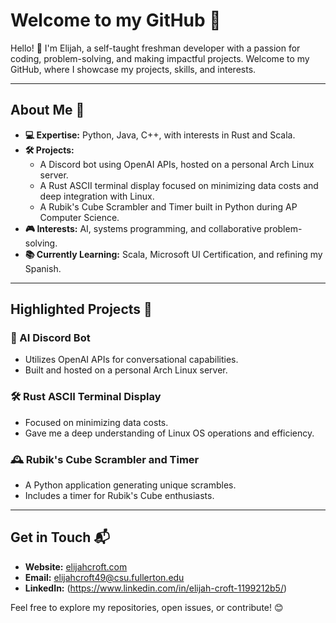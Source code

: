 # Welcome to my GitHub 🚀

Hello! 👋 I'm Elijah, a self-taught freshman developer with a passion for coding, problem-solving, and making impactful projects. Welcome to my GitHub, where I showcase my projects, skills, and interests.

---

## About Me 🌟

- **💻 Expertise:** Python, Java, C++, with interests in Rust and Scala.  
- **🛠 Projects:**  
  - A Discord bot using OpenAI APIs, hosted on a personal Arch Linux server.  
  - A Rust ASCII terminal display focused on minimizing data costs and deep integration with Linux.  
  - A Rubik's Cube Scrambler and Timer built in Python during AP Computer Science.  
- **🎮 Interests:** AI, systems programming, and collaborative problem-solving.  
- **📚 Currently Learning:** Scala, Microsoft UI Certification, and refining my Spanish.  

---

## Highlighted Projects 🚀

### 🧠 AI Discord Bot
- Utilizes OpenAI APIs for conversational capabilities.  
- Built and hosted on a personal Arch Linux server.  

### 🛠 Rust ASCII Terminal Display
- Focused on minimizing data costs.  
- Gave me a deep understanding of Linux OS operations and efficiency.  

### 🕰️ Rubik's Cube Scrambler and Timer
- A Python application generating unique scrambles.  
- Includes a timer for Rubik's Cube enthusiasts.

---

## Get in Touch 📬

- **Website:** [elijahcroft.com](http://elijahcroft.com)  
- **Email:** elijahcroft49@csu.fullerton.edu
- **LinkedIn:** (https://www.linkedin.com/in/elijah-croft-1199212b5/)

Feel free to explore my repositories, open issues, or contribute! 😊
